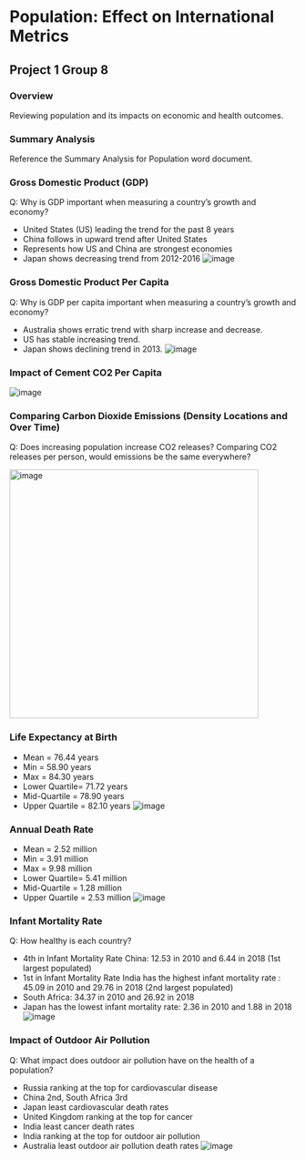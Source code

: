# Population: Effect on International Metrics
## Project 1 Group 8

### Overview
Reviewing population and its impacts on economic and health outcomes.


### Summary Analysis
Reference the Summary Analysis for Population word document.


### Gross Domestic Product (GDP) 
Q: Why is GDP important when measuring a country’s growth and economy?
- United States (US) leading the trend for the past 8 years
- China follows in upward trend after United States
- Represents how US and China are strongest economies
- Japan shows decreasing trend from 2012-2016
![image](https://user-images.githubusercontent.com/120594187/219176750-f876d6ba-6003-4a5a-9880-56b3472d2ddf.png)


### Gross Domestic Product Per Capita  
Q: Why is GDP per capita important when measuring a country’s growth and economy?
- Australia shows erratic trend with sharp increase and decrease.
- US has stable increasing trend.
- Japan shows declining trend in 2013.
![image](https://user-images.githubusercontent.com/120594187/219177090-6fb99a18-0164-4a4e-8861-97df56e58630.png)


### Impact of Cement CO2 Per Capita
![image](https://user-images.githubusercontent.com/120594187/219177271-58cbe7e3-3e46-4846-a0e7-ba236d5ea12a.png)


### Comparing Carbon Dioxide Emissions (Density Locations and Over Time)
Q: Does increasing population increase CO2 releases? Comparing CO2 releases per person, would emissions be the same everywhere?

<img width="437" alt="image" src="https://user-images.githubusercontent.com/120594187/219177985-d8e4741a-9f0e-420e-90bf-72a963793adf.png">


### Life Expectancy at Birth
- Mean = 76.44 years
- Min = 58.90 years
- Max = 84.30 years
- Lower Quartile= 71.72 years
- Mid-Quartile = 78.90 years
- Upper Quartile = 82.10 years
![image](https://user-images.githubusercontent.com/120594187/219178157-d52b9913-0cef-4eca-8009-39e015c71965.png)

### Annual Death Rate
- Mean = 2.52 million
- Min = 3.91 million
- Max = 9.98 million
- Lower Quartile= 5.41 million
- Mid-Quartile = 1.28 million
- Upper Quartile = 2.53 million
![image](https://user-images.githubusercontent.com/120594187/219178359-92add0b1-daa4-4710-9dcf-c6de00504e99.png)

### Infant Mortality Rate
Q: How healthy is each country?
- 4th in Infant Mortality Rate China: 12.53 in 2010 and 6.44 in 2018 (1st largest populated)
- 1st in Infant Mortality Rate India has the highest infant mortality rate : 45.09 in 2010 and 29.76 in 2018 (2nd largest populated)
- South Africa: 34.37 in 2010 and 26.92 in 2018 
- Japan has the lowest infant mortality rate: 2.36 in 2010 and 1.88 in 2018
![image](https://user-images.githubusercontent.com/120594187/219178599-c98a0a59-054c-482f-a813-00d60cfa3c5a.png)


### Impact of Outdoor Air Pollution
Q: What impact does outdoor air pollution have on the health of a population?
- Russia ranking at the top for cardiovascular disease
- China 2nd, South Africa 3rd
- Japan least cardiovascular death rates
- United Kingdom ranking at the top for cancer 
- India least cancer death rates
- India ranking at the top for outdoor air pollution
- Australia least outdoor air pollution death rates
![image](https://user-images.githubusercontent.com/120594187/219178913-e1ca7d89-31df-453c-95f5-4b37e6e02f44.png)
